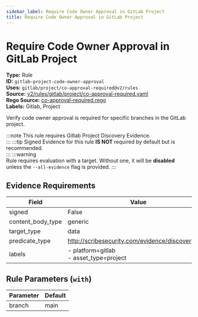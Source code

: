 ```yaml
---
sidebar_label: Require Code Owner Approval in GitLab Project
title: Require Code Owner Approval in GitLab Project
---  
```

# Require Code Owner Approval in GitLab Project  
**Type:** Rule  
**ID:** `gitlab-project-code-owner-approval`  
**Uses:** `gitlab/project/co-approval-required@v2/rules`  
**Source:** [v2/rules/gitlab/project/co-approval-required.yaml](https://github.com/scribe-public/sample-policies/blob/main/v2/rules/gitlab/project/co-approval-required.yaml)  
**Rego Source:** [co-approval-required.rego](https://github.com/scribe-public/sample-policies/blob/main/v2/rules/gitlab/project/co-approval-required.rego)  
**Labels:** Gitlab, Project  

Verify code owner approval is required for specific branches in the GitLab project.

:::note 
This rule requires Gitlab Project Discovery Evidence.  
::: 
:::tip 
Signed Evidence for this rule **IS NOT** required by default but is recommended.  
::: 
:::warning  
Rule requires evaluation with a target. Without one, it will be **disabled** unless the `--all-evidence` flag is provided.
::: 

## Evidence Requirements  
| Field | Value |
|-------|-------|
| signed | False |
| content_body_type | generic |
| target_type | data |
| predicate_type | http://scribesecurity.com/evidence/discovery/v0.1 |
| labels | - platform=gitlab<br/>- asset_type=project |

## Rule Parameters (`with`)  
| Parameter | Default |
|-----------|---------|
| branch | main |

